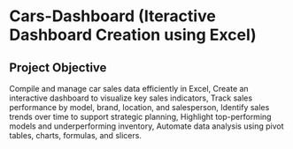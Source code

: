 # Cars-Dashboard (Iteractive Dashboard Creation using Excel)
## Project Objective
Compile and manage car sales data efficiently in Excel, Create an interactive dashboard to visualize key sales indicators, Track sales performance by model, brand, location, and salesperson, Identify sales trends over time to support strategic planning, Highlight top-performing models and underperforming inventory, Automate data analysis using pivot tables, charts, formulas, and slicers.
